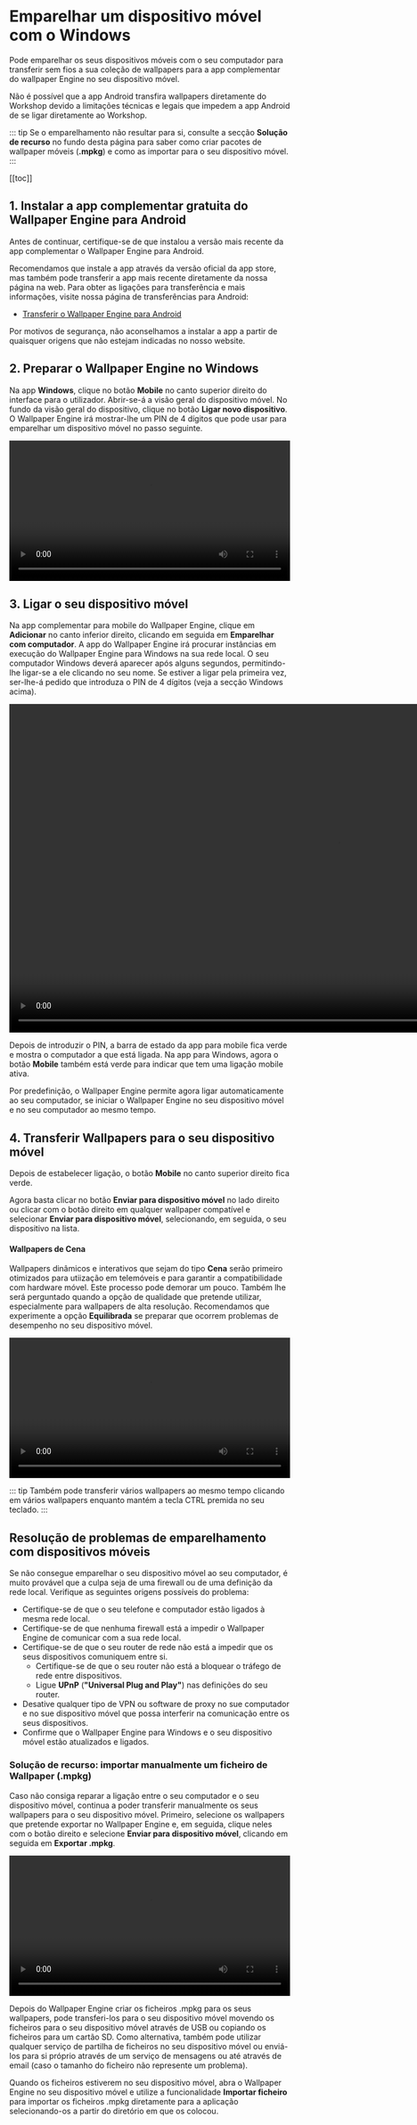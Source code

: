# Emparelhar um dispositivo móvel com o Windows

Pode emparelhar os seus dispositivos móveis com o seu computador para transferir sem fios a sua coleção de wallpapers para a app complementar do wallpaper Engine no seu dispositivo móvel.

Não é possível que a app Android transfira wallpapers diretamente do Workshop devido a limitações técnicas e legais que impedem a app Android de se ligar diretamente ao Workshop.

::: tip
Se o emparelhamento não resultar para si, consulte a secção **Solução de recurso** no fundo desta página para saber como criar pacotes de wallpaper móveis (**.mpkg**) e como as importar para o seu dispositivo móvel.
:::

[[toc]]

## 1. Instalar a app complementar gratuita do Wallpaper Engine para Android

Antes de continuar, certifique-se de que instalou a versão mais recente da app complementar o Wallpaper Engine para Android.

Recomendamos que instale a app através da versão oficial da app store, mas também pode transferir a app mais recente diretamente da nossa página na web. Para obter as ligações para transferência e mais informações, visite nossa página de transferências para Android:

* [Transferir o Wallpaper Engine para Android](https://www.wallpaperengine.io/android/)

Por motivos de segurança, não aconselhamos a instalar a app a partir de quaisquer origens que não estejam indicadas no nosso website.

## 2. Preparar o Wallpaper Engine no Windows

Na app **Windows**, clique no botão **Mobile** no canto superior direito do interface para o utilizador. Abrir-se-á a visão geral do dispositivo móvel. No fundo da visão geral do dispositivo, clique no botão **Ligar novo dispositivo**. O Wallpaper Engine irá mostrar-lhe um PIN de 4 dígitos que pode usar para emparelhar um dispositivo móvel no passo seguinte.

<video width="100%" controls autoplay loop>
  <source src="/videos/mobile_pin.mp4" type="video/mp4">
  O seu browser não suporta o tag vídeo.
</video>

## 3. Ligar o seu dispositivo móvel

Na app complementar para mobile do Wallpaper Engine, clique em **Adicionar** no canto inferior direito, clicando em seguida em **Emparelhar com computador**. A app do Wallpaper Engine irá procurar instâncias em execução do Wallpaper Engine para Windows na sua rede local. O seu computador Windows deverá aparecer após alguns segundos, permitindo-lhe ligar-se a ele clicando no seu nome. Se estiver a ligar pela primeira vez, ser-lhe-á pedido que introduza o PIN de 4 dígitos (veja a secção Windows acima).

<video height="590px" style="display:block;margin:0 auto;" controls autoplay loop>
  <source src="/videos/mobile_connect.mp4" type="video/mp4">
  O seu browser não suporta o tag vídeo.
</video>

Depois de introduzir o PIN, a barra de estado da app para mobile fica verde e mostra o computador a que está ligada. Na app para Windows, agora o botão **Mobile** também está verde para indicar que tem uma ligação mobile ativa.

Por predefinição, o Wallpaper Engine permite agora ligar automaticamente ao seu computador, se iniciar o Wallpaper Engine no seu dispositivo móvel e no seu computador ao mesmo tempo.

## 4. Transferir Wallpapers para o seu dispositivo móvel

Depois de estabelecer ligação, o botão **Mobile** no canto superior direito fica verde.

Agora basta clicar no botão **Enviar para dispositivo móvel** no lado direito ou clicar com o botão direito em qualquer wallpaper compatível e selecionar **Enviar para dispositivo móvel**, selecionando, em seguida, o seu dispositivo na lista.

#### Wallpapers de Cena

Wallpapers dinâmicos e interativos que sejam do tipo **Cena** serão primeiro otimizados para utiização em telemóveis e para garantir a compatibilidade com hardware móvel. Este processo pode demorar um pouco. Também lhe será perguntado quando a opção de qualidade que pretende utilizar, especialmente para wallpapers de alta resolução. Recomendamos que experimente a opção **Equilibrada** se preparar que ocorrem problemas de desempenho no seu dispositivo móvel.

<video width="100%" controls autoplay loop>
  <source src="/videos/mobile_transfer.mp4" type="video/mp4">
  O seu browser não suporta o tag vídeo.
</video>

::: tip
Também pode transferir vários wallpapers ao mesmo tempo clicando em vários wallpapers enquanto mantém a tecla CTRL premida no seu teclado.
:::

## Resolução de problemas de emparelhamento com dispositivos móveis

Se não consegue emparelhar o seu dispositivo móvel ao seu computador, é muito provável que a culpa seja de uma firewall ou de uma definição da rede local. Verifique as seguintes origens possíveis do problema:

* Certifique-se de que o seu telefone e computador estão ligados à mesma rede local.
* Certifique-se de que nenhuma firewall está a impedir o Wallpaper Engine de comunicar com a sua rede local.
* Certifique-se de que o seu router de rede não está a impedir que os seus dispositivos comuniquem entre si.
    * Certifique-se de que o seu router não está a bloquear o tráfego de rede entre dispositivos.
    * Ligue **UPnP** (**"Universal Plug and Play"**) nas definições do seu router.
* Desative qualquer tipo de VPN ou software de proxy no sue computador e no sue dispositivo móvel que possa interferir na comunicação entre os seus dispositivos.
* Confirme que o Wallpaper Engine para Windows e o seu dispositivo móvel estão atualizados e ligados.

### Solução de recurso: importar manualmente um ficheiro de Wallpaper (.mpkg)

Caso não consiga reparar a ligação entre o seu computador e o seu dispositivo móvel, continua a poder transferir manualmente os seus wallpapers para o seu dispositivo móvel. Primeiro, selecione os wallpapers que pretende exportar no Wallpaper Engine e, em seguida, clique neles com o botão direito e selecione **Enviar para dispositivo móvel**, clicando em seguida em **Exportar .mpkg**.

<video width="100%" controls autoplay loop>
  <source src="/videos/mobile_export.mp4" type="video/mp4">
  O seu browser não suporta o tag vídeo.
</video>

Depois do Wallpaper Engine criar os ficheiros .mpkg para os seus wallpapers, pode transferi-los para o seu dispositivo móvel movendo os ficheiros para o seu dispositivo móvel através de USB ou copiando os ficheiros para um cartão SD. Como alternativa, também pode utilizar qualquer serviço de partilha de ficheiros no seu dispositivo móvel ou enviá-los para si próprio através de um serviço de mensagens ou até através de email (caso o tamanho do ficheiro não represente um problema).

Quando os ficheiros estiverem no seu dispositivo móvel, abra o Wallpaper Engine no seu dispositivo móvel e utilize a funcionalidade **Importar ficheiro** para importar os ficheiros .mpkg diretamente para a aplicação selecionando-os a partir do diretório em que os colocou.